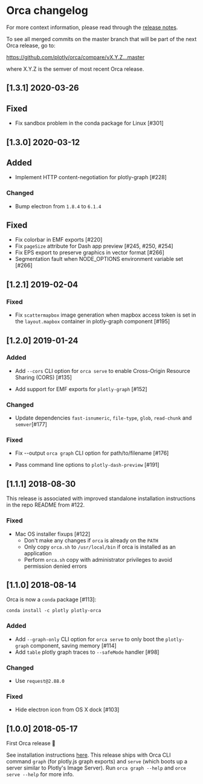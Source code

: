 # Orca changelog

For more context information, please read through the
[release notes](https://github.com/plotly/orca/releases).

To see all merged commits on the master branch that will be part of the next Orca release, go to:

https://github.com/plotly/orca/compare/vX.Y.Z...master

where X.Y.Z is the semver of most recent Orca release.

## [1.3.1] 2020-03-26

## Fixed

- Fix sandbox problem in the conda package for Linux [#301]

## [1.3.0] 2020-03-12

## Added

- Implement HTTP content-negotiation for plotly-graph [#228]

### Changed

- Bump electron from `1.8.4` to `6.1.4`

## Fixed

- Fix colorbar in EMF exports [#220]
- Fix `pageSize` attribute for Dash app preview [#245, #250, #254]
- Fix EPS export to preserve graphics in vector format [#266]
- Segmentation fault when NODE_OPTIONS environment variable set [#266]


## [1.2.1] 2019-02-04

### Fixed

- Fix `scattermapbox` image generation when mapbox access token is set
  in the `layout.mapbox` container in plotly-graph component [#195]


## [1.2.0] 2019-01-24

### Added

- Add `--cors` CLI option for `orca serve` to enable Cross-Origin Resource Sharing (CORS) [#135]

- Add support for EMF exports for `plotly-graph` [#152]

### Changed

- Update dependencies `fast-isnumeric`, `file-type`, `glob`, `read-chunk` and `semver`[#177]

### Fixed

- Fix --output `orca graph` CLI option for path/to/filename [#176]

- Pass command line options to `plotly-dash-preview` [#191]


## [1.1.1] 2018-08-30

This release is associated with improved standalone installation instructions
in the repo README from #122.

### Fixed
- Mac OS installer fixups [#122]
  + Don't make any changes if `orca` is already on the `PATH`
  + Only copy `orca.sh` to `/usr/local/bin` if orca is installed as an application
  + Perform `orca.sh` copy with administrator privileges to avoid permission denied errors

## [1.1.0] 2018-08-14

Orca is now a `conda` package [#113]:

```
conda install -c plotly plotly-orca
```

### Added
- Add `--graph-only` CLI option for `orca serve` to only boot the `plotly-graph`
  component, saving memory [#114]
- Add `table` plotly graph traces to `--safeMode` handler [#98]

### Changed
- Use `request@2.88.0`

### Fixed
- Hide electron icon from OS X dock [#103]


## [1.0.0] 2018-05-17

First Orca release :tada:

See installation instructions
[here](https://github.com/plotly/orca#installation). This release ships with
Orca CLI command `graph` (for plotly.js graph exports) and `serve` (which boots
up a server similar to Plotly's Image Server). Run `orca graph --help` and `orce
serve --help` for more info.
